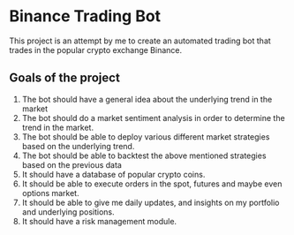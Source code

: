 # Binance Trading Bot 
This project is an attempt by me to create an automated trading bot that trades in the popular crypto exchange Binance. 

## Goals of the project 
1. The bot should have a general idea about the underlying trend in the market
2. The bot should do a market sentiment analysis in order to determine the trend in the market. 
3. The bot should be able to deploy various different market strategies based on the underlying trend. 
4. The bot should be able to backtest the above mentioned strategies based on the previous data
5. It should have a database of popular crypto coins.
6. It should be able to execute orders in the spot, futures and maybe even options market.
7. It should be able to give me daily updates, and insights on my portfolio and underlying positions.
8. It should have a risk management module. 
